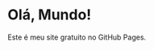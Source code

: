 <!DOCTYPE html>
<html lang="pt-br">
<head>
    <meta charset="UTF-8">
    <meta name="viewport" content="width=device-width, initial-scale=1.0">
    <title> Meu Site no GitHub Pages </title>
</head>
<body>
    <h1>Olá, Mundo!</h1>
    <p>Este é meu site gratuito no GitHub Pages.</p>
</body>
</html>
